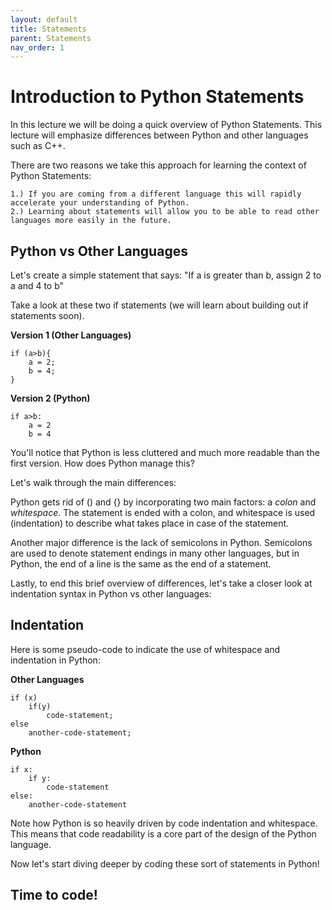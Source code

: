 ```yaml
---
layout: default
title: Statements
parent: Statements
nav_order: 1
---
```


# Introduction to Python Statements

In this lecture we will be doing a quick overview of Python Statements. This lecture will emphasize differences between Python and other languages such as C++. 

There are two reasons we take this approach for learning the context of Python Statements:

    1.) If you are coming from a different language this will rapidly accelerate your understanding of Python.
    2.) Learning about statements will allow you to be able to read other languages more easily in the future.

## Python vs Other Languages

Let's create a simple statement that says:
"If a is greater than b, assign 2 to a and 4 to b"

Take a look at these two if statements (we will learn about building out if statements soon).

**Version 1 (Other Languages)**

    if (a>b){
        a = 2;
        b = 4;
    }
                        
**Version 2 (Python)**   

    if a>b:
        a = 2
        b = 4

You'll notice that Python is less cluttered and much more readable than the first version. How does Python manage this?

Let's walk through the main differences:

Python gets rid of () and {} by incorporating two main factors: a *colon* and *whitespace*. The statement is ended with a colon, and whitespace is used (indentation) to describe what takes place in case of the statement.

Another major difference is the lack of semicolons in Python. Semicolons are used to denote statement endings in many other languages, but in Python, the end of a line is the same as the end of a statement.

Lastly, to end this brief overview of differences, let's take a closer look at indentation syntax in Python vs other languages:

## Indentation

Here is some pseudo-code to indicate the use of whitespace and indentation in Python:

**Other Languages**

    if (x)
        if(y)
            code-statement;
    else
        another-code-statement;
        
**Python**
    
    if x:
        if y:
            code-statement
    else:
        another-code-statement

Note how Python is so heavily driven by code indentation and whitespace. This means that code readability is a core part of the design of the Python language.

Now let's start diving deeper by coding these sort of statements in Python!

## Time to code!
